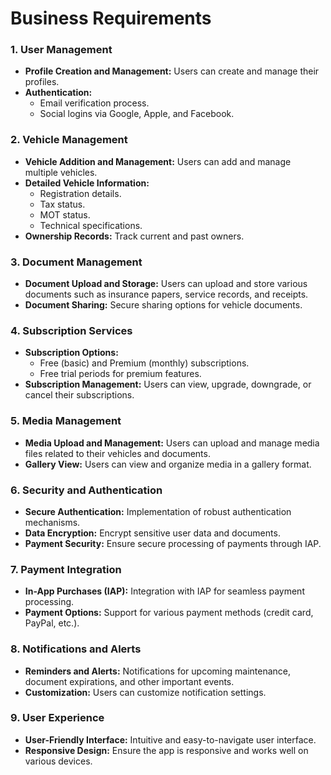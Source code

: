 # Business Requirements

### 1. User Management
- **Profile Creation and Management:** Users can create and manage their profiles.
- **Authentication:** 
  - Email verification process.
  - Social logins via Google, Apple, and Facebook.

### 2. Vehicle Management
- **Vehicle Addition and Management:** Users can add and manage multiple vehicles.
- **Detailed Vehicle Information:** 
  - Registration details.
  - Tax status.
  - MOT status.
  - Technical specifications.
- **Ownership Records:** Track current and past owners.

### 3. Document Management
- **Document Upload and Storage:** Users can upload and store various documents such as insurance papers, service records, and receipts.
- **Document Sharing:** Secure sharing options for vehicle documents.

### 4. Subscription Services
- **Subscription Options:** 
  - Free (basic) and Premium (monthly) subscriptions.
  - Free trial periods for premium features.
- **Subscription Management:** Users can view, upgrade, downgrade, or cancel their subscriptions.

### 5. Media Management
- **Media Upload and Management:** Users can upload and manage media files related to their vehicles and documents.
- **Gallery View:** Users can view and organize media in a gallery format.

### 6. Security and Authentication
- **Secure Authentication:** Implementation of robust authentication mechanisms.
- **Data Encryption:** Encrypt sensitive user data and documents.
- **Payment Security:** Ensure secure processing of payments through IAP.

### 7. Payment Integration
- **In-App Purchases (IAP):** Integration with IAP for seamless payment processing.
- **Payment Options:** Support for various payment methods (credit card, PayPal, etc.).

### 8. Notifications and Alerts
- **Reminders and Alerts:** Notifications for upcoming maintenance, document expirations, and other important events.
- **Customization:** Users can customize notification settings.

### 9. User Experience
- **User-Friendly Interface:** Intuitive and easy-to-navigate user interface.
- **Responsive Design:** Ensure the app is responsive and works well on various devices.